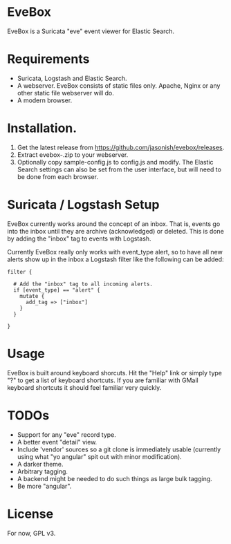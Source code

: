 # EveBox

EveBox is a Suricata "eve" event viewer for Elastic Search.

# Requirements

- Suricata, Logstash and Elastic Search.
- A webserver.  EveBox consists of static files only.  Apache, Nginx
  or any other static file webserver will do.
- A modern browser.

# Installation.

1. Get the latest release from https://github.com/jasonish/evebox/releases.
2. Extract evebox-<version>.zip to your webserver.
3. Optionally copy sample-config.js to config.js and modify.  The
   Elastic Search settings can also be set from the user interface,
   but will need to be done from each browser.

# Suricata / Logstash Setup

EveBox currently works around the concept of an inbox.  That is, events
go into the inbox until they are archive (acknowledged) or deleted.
This is done by adding the "inbox" tag to events with Logstash.

Currently EveBox really only works with event_type alert, so to have
all new alerts show up in the inbox a Logstash filter like the
following can be added:

    filter {

      # Add the "inbox" tag to all incoming alerts.
      if [event_type] == "alert" {
	    mutate {
		  add_tag => ["inbox"]
	    }
	  }

    }

# Usage

EveBox is built around keyboard shorcuts.  Hit the "Help" link or
simply type "?" to get a list of keyboard shortcuts.  If you are
familiar with GMail keyboard shortcuts it should feel familiar very
quickly.

# TODOs
- Support for any "eve" record type.
- A better event "detail" view.
- Include 'vendor' sources so a git clone is immediately usable
  (currently using what "yo angular" spit out with minor
  modification).
- A darker theme.
- Arbitrary tagging.
- A backend might be needed to do such things as large bulk tagging.
- Be more "angular".

# License

For now, GPL v3.
